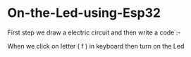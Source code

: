 # On-the-Led-using-Esp32

First step we draw a electric circuit and then write a code :- 

When we click on letter ( f ) in keyboard then turn on the Led
